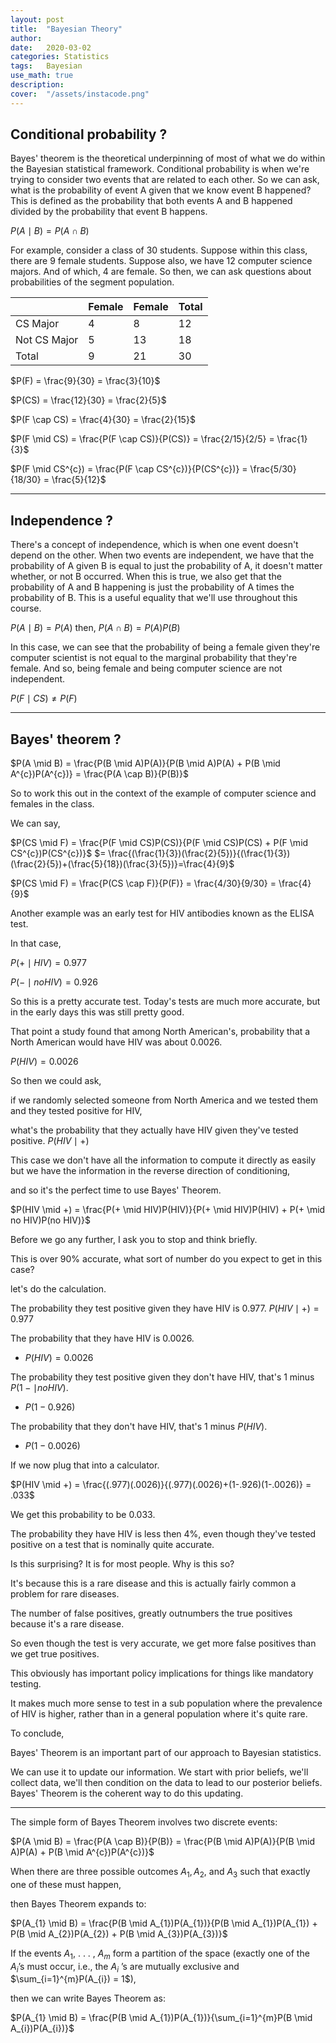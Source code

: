 ```yaml
---
layout: post
title:  "Bayesian Theory"
author: 
date:   2020-03-02
categories: Statistics
tags:	Bayesian
use_math: true
description: 
cover:  "/assets/instacode.png"
---
```



## Conditional probability ?

Bayes' theorem is the theoretical underpinning of most of what we do within the Bayesian statistical framework.
Conditional probability is when we're trying to consider two events that are related to each other.
So we can ask, what is the probability of event A given that we know event B happened?
This is defined as the probability that both events A and B happened divided by the probability that event B happens.

$P(A \mid B) = P(A \cap B)$

For example, consider a class of 30 students.
Suppose within this class, there are 9 female students.
Suppose also, we have 12 computer science majors.
And of which, 4 are female. So then, we can ask questions about probabilities of the segment population.

|              | Female | Female | Total |
|--------------|--------|--------|-------|
| CS Major     | 4      | 8      | 12    |
| Not CS Major | 5      | 13     | 18    |
| Total        | 9      | 21     | 30    |



$P(F) = \frac{9}{30} = \frac{3}{10}$

$P(CS) = \frac{12}{30} = \frac{2}{5}$

$P(F \cap CS) = \frac{4}{30} = \frac{2}{15}$

$P(F \mid CS) = \frac{P(F \cap CS)}{P(CS)} = \frac{2/15}{2/5} = \frac{1}{3}$

$P(F \mid CS^{c}) = \frac{P(F \cap CS^{c})}{P(CS^{c})} = \frac{5/30}{18/30} = \frac{5}{12}$

--------------------------------
## Independence ?

There's a concept of independence, which is when one event doesn't depend on the other. When two events are independent, we have that the probability of A given B is equal to just the probability of A, it doesn't matter whether, or not B occurred. When this is true, we also get that the probability of A and B happening is just the probability of A times the probability of B. This is a useful equality that we'll use throughout this course.

$P(A \mid B) = P(A)$
then,
$P(A \cap B)=P(A)P(B)$

In this case, we can see that the probability of being a female given they're computer scientist is not equal to the marginal probability that they're female.
And so, being female and being computer science are not independent.

$P(F \mid CS) \neq P(F)$ 

--------------------------------
## Bayes' theorem ?

$P(A \mid B) = \frac{P(B \mid A)P(A)}{P(B \mid A)P(A) + P(B \mid A^{c})P(A^{c})} = \frac{P(A \cap B)}{P(B)}$

So to work this out in the context of the example of computer science and females in the class.

We can say,

$P(CS \mid F) = \frac{P(F \mid CS)P(CS)}{P(F \mid CS)P(CS) + P(F \mid CS^{c})P(CS^{c})}$
             $= \frac{(\frac{1}{3})(\frac{2}{5})}{(\frac{1}{3})(\frac{2}{5})+(\frac{5}{18})(\frac{3}{5})}=\frac{4}{9}$
             
$P(CS \mid F) = \frac{P(CS \cap F)}{P(F)} = \frac{4/30}{9/30} = \frac{4}{9}$

Another example was an early test for HIV antibodies known as the ELISA test. 

In that case,

$P(+ \mid HIV) = 0.977$

$P(- \mid no HIV) = 0.926$

So this is a pretty accurate test. Today's tests are much more accurate, but in the early days this was still pretty good.

That point a study found that among North American's, probability that a North American would have HIV was about 0.0026. 

$P(HIV) = 0.0026$

So then we could ask,

if we randomly selected someone from North America and we tested them and they tested positive for HIV,

what's the probability that they actually have HIV given they've tested positive.
$P(HIV \mid +)$

This case we don't have all the information to compute it directly as easily but we have the information in the reverse direction of conditioning,

and so it's the perfect time to use Bayes' Theorem.

$P(HIV \mid +) = \frac{P(+ \mid HIV)P(HIV)}{P(+ \mid HIV)P(HIV) + P(+ \mid no HIV)P(no HIV)}$

Before we go any further, I ask you to stop and think briefly.

This is over 90% accurate, what sort of number do you expect to get in this case?

let's do the calculation.

The probability they test positive given they have HIV is 0.977. $P(HIV \mid +) = 0.977$

The probability that they have HIV is 0.0026.

 - $P(HIV) = 0.0026$

The probability they test positive given they don't have HIV, that's 1 minus $P(1- \mid no HIV)$.

 - $P(1 - 0.926)$

The probability that they don't have HIV, that's 1 minus $P(HIV)$.
 - $P(1 - 0.0026)$


If we now plug that into a calculator.

$P(HIV \mid +) = \frac{(.977)(.0026)}{(.977)(.0026)+(1-.926)(1-.0026)} = .033$

We get this probability to be 0.033.

The probability they have HIV is less then 4%, even though they've tested positive on a test that is nominally quite accurate.

Is this surprising? It is for most people. Why is this so?


It's because this is a rare disease and this is actually fairly common a problem for rare diseases.

The number of false positives, greatly outnumbers the true positives because it's a rare disease.

So even though the test is very accurate, we get more false positives than we get true positives.

This obviously has important policy implications for things like mandatory testing.

It makes much more sense to test in a sub population where the prevalence of HIV is higher, rather than in a general population where it's quite rare.



To conclude,

Bayes' Theorem is an important part of our approach to Bayesian statistics.

We can use it to update our information. We start with prior beliefs, we'll collect data, we'll then condition on the data to lead to our posterior beliefs. Bayes' Theorem is the coherent way to do this updating.



--------------------------------

The simple form of Bayes Theorem involves two discrete events:

$P(A \mid B) = \frac{P(A \cap B)}{P(B)} = \frac{P(B \mid A)P(A)}{P(B \mid A)P(A) + P(B \mid A^{c})P(A^{c})}$

When there are three possible outcomes $A_{1}, A_{2}$, and $A_{3}$ such that exactly one of these must happen,

then Bayes Theorem expands to:

$P(A_{1} \mid B) = \frac{P(B \mid A_{1})P(A_{1})}{P(B \mid A_{1})P(A_{1}) + P(B \mid A_{2})P(A_{2}) + P(B \mid A_{3})P(A_{3})}$

If the events $A_{1}$, . . . , $A_{m}$ form a partition of the space (exactly one of the $A_{i}$’s must occur, i.e., the $A_{i}$
’s are mutually exclusive and $\sum_{i=1}^{m}P(A_{i}) = 1$),

then we can write Bayes Theorem as:

$P(A_{1} \mid B) = \frac{P(B \mid A_{1})P(A_{1})}{\sum_{i=1}^{m}P(B \mid A_{i})P(A_{i})}$

